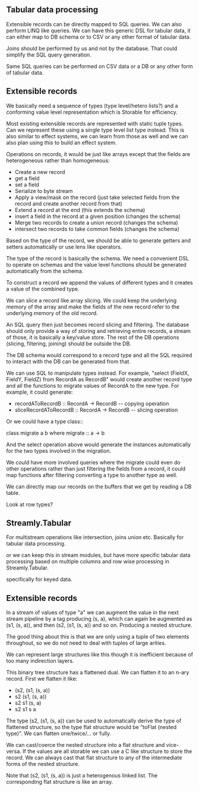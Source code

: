 Tabular data processing
-----------------------

Extensible records can be directly mapped to SQL queries. We can also
perform LINQ like queries. We can have this generic DSL for tabular
data, it can either map to DB schema or to CSV or any other format of
tabular data.

Joins should be performed by us and not by the database. That could simplify
the SQL query generation.

Same SQL queries can be performed on CSV data or a DB or any other form of
tabular data.

Extensible records
------------------

We basically need a sequence of types (type level/hetero lists?) and a
conforming value level representation which is Storable for efficiency.

Most existing extensible records are represented with static tuple
types. Can we represent these using a single type level list type
instead. This is also similar to effect systems, we can learn from those
as well and we can also plan using this to build an effect system.

Operations on records, it would be just like arrays except that the fields are
heterogeneous rather than homogeneous:

* Create a new record
* get a field
* set a field
* Serialize to byte stream
* Apply a view/mask on the record (just take selected fields from the
  record and create another record from that)
* Extend a record at the end (this extends the schema)
* insert a field in the record at a given position (changes the schema)
* Merge two records to create a union record (changes the schema)
* intersect two records to take common fields (changes the schema)

Based on the type of the record, we should be able to generate getters and
setters automatically or use lens like operators.

The type of the record is basically the schema. We need a convenient DSL to
operate on schemas and the value level functions should be generated
automatically from the schema.

To construct a record we append the values of different types and it
creates a value of the combined type.

We can slice a record like array slicing. We could keep the underlying
memory of the array and make the fields of the new record refer to the
underlying memory of the old record.

An SQL query then just becomes record slicing and filtering. The
database should only provide a way of storing and retrieving entire
records, a stream of those, it is basically a key/value store. The rest
of the DB operations (slicing, filtering, joining) should be outside the
DB.

The DB schema would correspond to a record type and all the SQL required to
interact with the DB can be generated from that.

We can use SQL to manipulate types instead. For example, "select
(FieldX, FieldY, FieldZ) from RecordA as RecordB" would create another
record type and all the functions to migrate values of RecordA to the
new type. For example, it could generate:

* recordAToRecordB :: RecordA -> RecordB -- copying operation
* sliceRecordAToRecordB :: RecordA -> RecordB -- slicing operation

Or we could have a type class::

class migrate a b where
  migrate :: a -> b

And the select operation above would generate the instances automatically for
the two types involved in the migration.

We could have more involved queries where the migrate could even do other
operations rather than just filtering the fields from a record, it could map
functions after filtering converting a type to another type as well.

We can directly map our records on the buffers that we get by reading a DB
table.

Look at row types?

Streamly.Tabular
----------------

For multistream operations like intersection, joins union etc. Basically for
tabular data processing.

or we can keep this in stream modules, but have more specific tabular data
processing based on multiple columns and row wise processing in
Streamly.Tabular.

specifically for keyed data.

Extensible records
------------------

In a stream of values of type "a" we can augment the value in the next stream
pipeline by a tag producing (s, a), which can again be augmented as (s1, (s,
a)), and then (s2, (s1, (s, a)) and so on. Producing a nested structure.

The good thing about this is that we are only using a tuple of two elements
throughout, so we do not need to deal with tuples of large arities.

We can represent large structures like this though it is inefficient because of
too many indirection layers.

This binary tree structure has a flattened dual. We can flatten it to an n-ary
record. First we flatten it like:

* (s2, (s1, (s, a))
* s2 (s1, (s, a))
* s2 s1 (s, a)
* s2 s1 s a

The type (s2, (s1, (s, a)) can be used to automatically derive the type of
flattened structure, so the type flat structure would be "toFlat (nested
type)". We can flatten one/twice/... or fully.

We can cast/coerce the nested structure into a flat structure and
vice-versa.  If the values are all storable we can use a C like
structure to store the record. We can always cast that flat structure to
any of the intermediate forms of the nested structure.

Note that (s2, (s1, (s, a)) is just a heterogenous linked list. The
corresponding flat structure is like an array.


